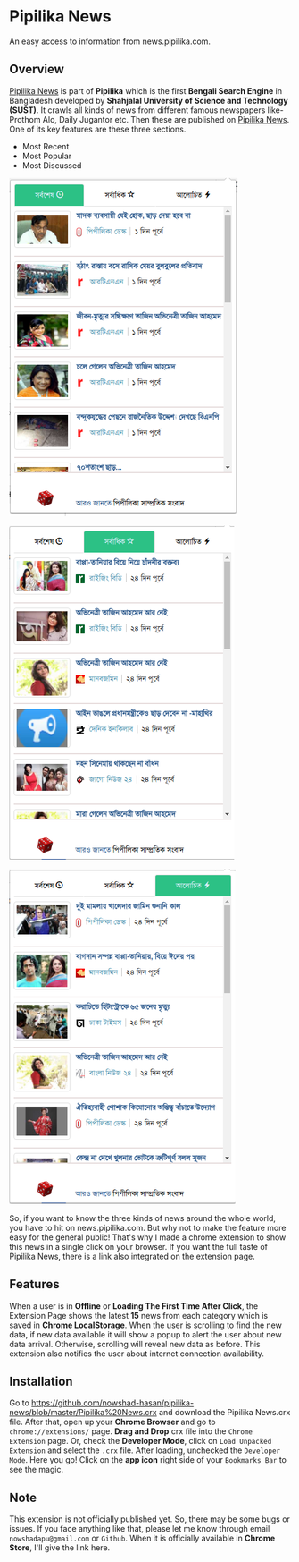 # Pipilika News
An easy access to information from news.pipilika.com.

## Overview
[Pipilika News](https://news.pipilika.com/)  is part of **Pipilika** which is the first **Bengali Search Engine** in Bangladesh developed by **Shahjalal University of Science and Technology (SUST)**. It crawls all kinds of news from different famous newspapers like- Prothom Alo, Daily Jugantor etc. Then these are published on [Pipilika News](https://news.pipilika.com/). One of its key features are these three sections.

* Most Recent
* Most Popular
* Most Discussed

![alt text](https://github.com/nowshad-hasan/pipilika-news/blob/master/Screenshots/screenshot_1.png)

![alt text](https://github.com/nowshad-hasan/pipilika-news/blob/master/Screenshots/screenshot_2.png)

![alt text](https://github.com/nowshad-hasan/pipilika-news/blob/master/Screenshots/screenshot_3.png)

So, if you want to know the three kinds of news around the whole world, you have to hit on news.pipilika.com. But why not to make the feature more easy for the general public! That's why I made a chrome extension to show this news in a single click on your browser. If you want the full taste of Pipilika News, there is a link also integrated on the extension page.

## Features
When a user is in **Offline** or **Loading The First Time After Click**, the Extension Page shows the latest **15** news from each category which is saved in **Chrome LocalStorage**. When the user is scrolling to find the new data, if new data available it will show a popup to alert the user about new data arrival. Otherwise, scrolling will reveal new data as before. This extension also notifies the user about internet connection availability.

## Installation

Go to https://github.com/nowshad-hasan/pipilika-news/blob/master/Pipilika%20News.crx and download the Pipilika News.crx file. After that, open up your **Chrome Browser** and go to 
`chrome://extensions/` page. **Drag and Drop** crx file into the `Chrome Extension` page. Or,
check the **Developer Mode**, click on `Load Unpacked Extension` and select the `.crx` file. After loading, unchecked
the `Developer Mode`. Here you go! Click on the **app icon** right side of your `Bookmarks Bar` to see the magic.

## Note
This extension is not officially published yet. So, there may be some bugs or issues. If you face anything like that, please let me know through email `nowshadapu@gmail.com` or `Github`. When it is officially available in **Chrome Store**, I'll give the link here.



